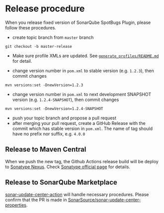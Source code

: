# Release procedure

When you release fixed version of SonarQube SpotBugs Plugin, please follow these procedures.

* create topic branch from `master` branch

```
git checkout -b master-release
```

* Make sure profile XMLs are updated. See [`generate_profiles/README.md`](generate_profiles/README.md) for detail.

* change version number in `pom.xml` to stable version (e.g. `1.2.3`), then commit changes

```
mvn versions:set -DnewVersion=1.2.3
```

* change version number in `pom.xml` to next development SNAPSHOT version (e.g. `1.2.4-SNAPSHOT`), then commit changes

```
mvn versions:set -DnewVersion=1.2.4-SNAPSHOT
```

* push your topic branch and propose a pull request
* after merging your pull request, create a GitHub Release with the commit which has stable version in `pom.xml`. The name of tag should have no prefix nor suffix, e.g. `4.0.0`

## Release to Maven Central

When we push the new tag, the Github Actions release build will be deploy to [Sonatype Nexus](https://oss.sonatype.org/).
Check [Sonatype official page](http://central.sonatype.org/pages/apache-maven.html) for details.

## Release to SonarQube Marketplace

[sonar-update-center-action](https://github.com/KengoTODA/sonar-update-center-action/) will handle necessary procedures. Please confirm that the PR is made in [SonarSource/sonar-update-center-properties](https://github.com/SonarSource/sonar-update-center-properties/).
